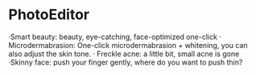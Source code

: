# PhotoEditor
·Smart beauty: beauty, eye-catching, face-optimized one-click · Microdermabrasion: One-click microdermabrasion + whitening, you can also adjust the skin tone. · Freckle acne: a little bit, small acne is gone ·Skinny face: push your finger gently, where do you want to push thin?
